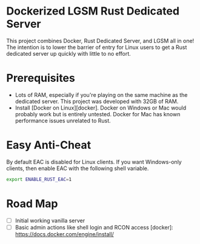 # Dockerized LGSM Rust Dedicated Server

This project combines Docker, Rust Dedicated Server, and LGSM all in one!  The
intention is to lower the barrier of entry for Linux users to get a Rust
dedicated server up quickly with little to  no effort.

# Prerequisites

- Lots of RAM, especially if you're playing on the same machine as the dedicated
  server.  This project was developed with 32GB of RAM.
- Install [Docker on Linux][docker].  Docker on Windows or Mac would probably
  work but is entirely untested.  Docker for Mac has known performance issues
  unrelated to Rust.

# Easy Anti-Cheat

By default EAC is disabled for Linux clients.  If you want Windows-only clients,
then enable EAC with the following shell variable.

```bash
export ENABLE_RUST_EAC=1
```

# Road Map

- [ ] Initial working vanilla server
- [ ] Basic admin actions like shell login and RCON access
[docker]: https://docs.docker.com/engine/install/
